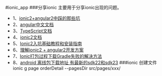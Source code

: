 #ionic_app
###分享ionic 主要用于分享ionic出现的问题。
* 1、[ionic2+angular2中踩的那些坑](https://github.com/hendulangzi/ionic_app/blob/master/no1.md)
* 2、[angular中文文档](https://angular.cn/docs/ts/latest/quickstart.html)
* 3、[TypeScript文档](https://www.gitbook.com/book/zhongsp/typescript-handbook/details)
* 4、[ionic2文档](http://ionicframework.com/docs/v2/)
* 5、[Ionic2入坑基础教程和安装指南](http://www.open-open.com/lib/view/open1476256273813.html)
* 6、[理解ionic2 + angular2开发方案](http://www.tuicool.com/articles/JZJBBjr)
* 7、[Ionic打包过程下载Gradle失败的解决方法](http://blog.csdn.net/leishi8819/article/details/52601113)
* 8、[android 离线包下载地址  有最新的sdk22和sdk23](http://mirrors.neusoft.edu.cn/android/repository/)
 ###ionic 创建文件ionic g page orderDetail --pagesDir src/pages/xxx/

